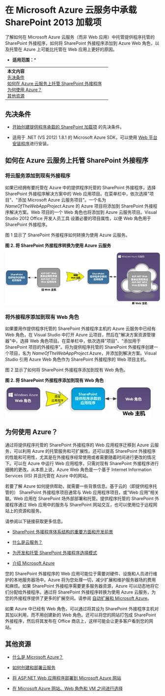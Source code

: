 

# 在 Microsoft Azure 云服务中承载 SharePoint 2013 加载项
了解如何在 Microsoft Azure 云服务（而非 Web 应用）中托管提供程序托管的 SharePoint 外接程序，如何将 SharePoint 外接程序添加到 Azure Web 角色，以及托管在 Azure 上可能比托管在 Web 应用上更好的原因。
 * **适用范围：*** 





|||
|:-----|:-----|
|**本文内容**<BR/>          [先决条件](#SP15createselfhostapp_bk_prereq)<BR/>           [如何在 Azure 云服务上托管 SharePoint 外接程序](#SP15HostAzure_bk_HowTo)<BR/>           [为何使用 Azure？](#SP15HostAzure_bk_Why)<BR/>           [其他资源](#SP15Devapps_AddtionalResources)||
 

## 先决条件
<a name="SP15createselfhostapp_bk_prereq"> </a>


-  [开始创建提供程序承载的 SharePoint 加载项](get-started-creating-provider-hosted-sharepoint-add-ins.md) 的先决条件。


- 适用于 .NET (VS 2012) 1.8.1 的 Microsoft Azure SDK，可以使用  [Web 平台安装程序](http://www.microsoft.com/web/downloads/platform.aspx)进行安装。



## 如何在 Azure 云服务上托管 SharePoint 外接程序
<a name="SP15HostAzure_bk_HowTo"> </a>


### 将云服务添加到现有外接程序

如果已经拥有要托管在 Azure 中的提供程序托管的 SharePoint 外接程序，选择 SharePoint 外接程序解决方案中的 Web 应用项目。在菜单栏中，依次选择"项目"、"添加 Microsoft Azure 云服务项目"。一个名为  _NameOfTheWebAppProject_.Azure 的 Azure 项目将添加到 SharePoint 外接程序解决方案。Web 项目的一个 Web 角色也将添加到 Azure 云服务项目。Visual Studio 2012 Office 开发人员工具 设置必要的项目属性，以便 Web 角色用于 SharePoint 外接程序。



图 1 显示了 SharePoint 外接程序如何转换为使用 Azure 云服务。




**图 2. 将 SharePoint 外接程序转换为使用 Azure 云服务**








![转换 SharePoint 相关应用程序以使用 Microsoft Azure Web 角色](images/SP_15_App_ConvertAppToWebRole.jpg)












### 将外接程序添加到现有 Web 角色

如果要用作提供程序托管的 SharePoint 外接程序主机的 Azure 云服务中已经有 Web 角色，在 Visual Studio 中打开 Azure 云项目，然后在"解决方案资源管理器"中，选择 Web 角色项目。在菜单栏中，依次选择"项目"、"添加用于 SharePoint 项目的外接程序"。将为提供程序托管的 SharePoint 外接程序创建一个项目，名为  _NameOfTheWebAppProject_.Azure，并添加到解决方案。Visual Studio 引用 Azure Web 角色作为 SharePoint 外接程序的 Web 项目主机。



图 2 显示了如何将 SharePoint 外接程序添加到现有 Web 角色。




**图 2. 将 SharePoint 外接程序添加到现有 Web 角色**








![将 SharePoint 相关应用程序添加到现有 Web 角色](images/SP_15_App_AddAppToWebRole.jpg)












## 为何使用 Azure？
<a name="SP15HostAzure_bk_Why"> </a>

通过将提供程序托管的 SharePoint 外接程序的 Web 应用程序迁移到 Azure 云服务，可以利用 Azure 的托管服务和可扩展性。还可以提高 SharePoint 外接程序的性能和可用性，尤其是在外接程序经常使用或者需要随着时间进行更改的情况下。可以在 Azure 中运行 Web 应用程序，只需对现有 SharePoint 外接程序进行细微的更改。从本质上说，Azure Web 角色是一个基于 Internet Information Services (IIS) 并且托管在 Azure 中的网站。



若要了解 Azure 如何提供帮助，就需要一些背景信息。基于云的（即提供程序托管的） SharePoint 外接程序项目通常与 Web 应用程序项目，或"Web 应用"相关联。Web 应用在 SharePoint 场外部部署和托管。提供程序托管的 SharePoint 外接程序通过 Web 应用中的服务与 SharePoint 网站交互，也可以使用位于远程网站上的资源和服务。



请参阅以下链接获取更多信息。




-  [SharePoint 外接程序体系结构的重要方面和开发前景](important-aspects-of-the-sharepoint-add-in-architecture-and-development-landscap.md)


-  [什么是云服务？](http://www.windowsazure.com/zh-cn/manage/services/cloud-services/what-is-a-cloud-service/)


-  [为开发和托管 SharePoint 外接程序选择模式](choose-patterns-for-developing-and-hosting-your-sharepoint-add-in.md)


-  [介绍 Microsoft Azure](http://www.windowsazure.com/zh-cn/develop/net/fundamentals/intro-to-windows-azure/)


您的 SharePoint 外接程序的 Web 应用可能位于需要对硬件、设施和人员进行维护的本地服务器场中。Azure 将为您处理一切，减少扩展和维护服务器场的费用和麻烦。如果 SharePoint 外接程序需要更多服务器资源，Azure 可以动态地将它们分配给外接程序。通过将 SharePoint 外接程序转换为使用 Azure 云服务，为您的外接程序提供了更多的扩展空间。请参阅 [自动扩展和 Microsoft Azure](http://msdn.microsoft.com/en-us/library/hh680945%28v=pandp.50%29.aspx)。



如果 Azure 中已经有 Web 角色，可以通过将其设为 SharePoint 外接程序主机对其加以利用，而不用创建新的 Web 角色。还可以将您的网站打包成 SharePoint 外接程序，然后将其发布在 Office 商店上，这样可能会让更多客户看到您的网站。




## 其他资源
<a name="SP15Devapps_AddtionalResources"> </a>


-  [什么是 Microsoft Azure？](http://www.windowsazure.com/zh-cn/documentation/)


-  [如何创建和部署云服务](http://www.windowsazure.com/zh-cn/manage/services/cloud-services/how-to-create-and-deploy-a-cloud-service/)


-  [将 ASP.NET Web 应用程序部署到 Microsoft Azure 网站](http://www.windowsazure.com/zh-cn/develop/net/tutorials/get-started/)


-  [在 Microsoft Azure 网站、Web 角色和 VM 之间进行选择](http://dotnetthread.com/articles/30-Choosing-between-Windows-Azure-Web-Sites-Web-Roles-and-VMs.aspx)

  